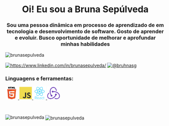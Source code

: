 <h1 align="center">Oi! Eu sou a Bruna Sepúlveda</h1>
<h3 align="center">Sou uma pessoa dinâmica em processo de aprendizado de em tecnologia e desenvolvimento de software.
  Gosto de aprender e evoluir. Busco oportunidade de melhorar e aprofundar minhas habilidades</h3>

<p align="left"> <img src="https://komarev.com/ghpvc/?username=brunasepulveda&label=Profile%20views&color=0e75b6&style=flat" alt="brunasepulveda" /> </p>

<p align="left">
<a href="https://linkedin.com/in/https://www.linkedin.com/in/brunasepulveda/" target="blank"><img align="center" src="https://cdn.jsdelivr.net/npm/simple-icons@3.0.1/icons/linkedin.svg" alt="https://www.linkedin.com/in/brunasepulveda/" height="30" width="40" /></a>
<a href="https://instagram.com/@bruhnasg" target="blank"><img align="center" src="https://cdn.jsdelivr.net/npm/simple-icons@3.0.1/icons/instagram.svg" alt="@bruhnasg" height="30" width="40" /></a>
</p>

<h3 align="left">Linguagens e ferramentas:</h3>
<p align="left"> <a href="https://www.w3.org/html/" target="_blank"> <img src="https://raw.githubusercontent.com/devicons/devicon/master/icons/html5/html5-original-wordmark.svg" alt="html5" width="40" height="40"/> </a> <a href="https://developer.mozilla.org/en-US/docs/Web/JavaScript" target="_blank"> <img src="https://raw.githubusercontent.com/devicons/devicon/master/icons/javascript/javascript-original.svg" alt="javascript" width="40" height="40"/> </a> <a href="https://reactjs.org/" target="_blank"> <img src="https://raw.githubusercontent.com/devicons/devicon/master/icons/react/react-original-wordmark.svg" alt="react" width="40" height="40"/> </a> <a href="https://redux.js.org" target="_blank"> <img src="https://raw.githubusercontent.com/devicons/devicon/master/icons/redux/redux-original.svg" alt="redux" width="40" height="40"/> </a> </p>
<br />

<p><img align="left" src="https://github-readme-stats.vercel.app/api/top-langs?username=brunasepulveda&show_icons=true&locale=en&layout=compact" alt="brunasepulveda" /></p>

<p>&nbsp;<img align="center" src="https://github-readme-stats.vercel.app/api?username=brunasepulveda&show_icons=true&locale=en" alt="brunasepulveda" /></p>


